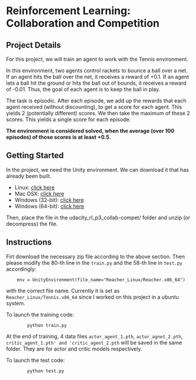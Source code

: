 # Reinforcement Learning: Collaboration and Competition

## Project Details
For this project, we will train an agent to work with the Tennis environment.

In this environment, two agents control rackets to bounce a ball over a net. If an agent hits the ball over the net, it receives a reward of +0.1. If an agent lets a ball hit the ground or hits the ball out of bounds, it receives a reward of -0.01. Thus, the goal of each agent is to keep the ball in play.

The task is episodic. After each episode, we add up the rewards that each agent received (without discounting), to get a score for each agent. This yields 2 (potentially different) scores. We then take the maximum of these 2 scores. This yields a single score for each episode.

**The environment is considered solved, when the average (over 100 episodes) of those scores is at least +0.5.**



## Getting Started
In the project, we need the Unity environment. We can download it that has already been built.

* Linux: [click here](https://s3-us-west-1.amazonaws.com/udacity-drlnd/P3/Tennis/Tennis_Linux.zip)
* Mac OSX: [click here](https://s3-us-west-1.amazonaws.com/udacity-drlnd/P3/Tennis/Tennis.app.zip)
* Windows (32-bit): [click here](https://s3-us-west-1.amazonaws.com/udacity-drlnd/P3/Tennis/Tennis_Windows_x86.zip)
* Windows (64-bit): [click here](https://s3-us-west-1.amazonaws.com/udacity-drlnd/P3/Tennis/Tennis_Windows_x86_64.zip)

Then, place the file in the udacity_rl_p3_collab-compet/ folder and unzip (or decompress) the file.

## Instructions
Firt download the necessary zip file according to the above section. Then please modify the 80-th line in the `train.py` and the 58-th line in `test.py` accordingly:

        env = UnityEnvironment(file_name="Reacher_Linux/Reacher.x86_64")
with the correct file name. Currently it is set as `Reacher_Linux/Tennis.x86_64` since I worked on this project in a ubuntu system. 

To launch the training code:

            python train.py
    
At the end of training, 4 data files `actor_agent_1.pth`, `actor_agnet_2.pth`, `critic_agent_1.pth' and 'critic_agent_2.pth` will be saved in the same folder. They are for actor and critic models respectively. 

To launch the test code:

            python test.py

